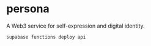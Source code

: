 # persona
A Web3 service for self-expression and digital identity.

```
supabase functions deploy api
```